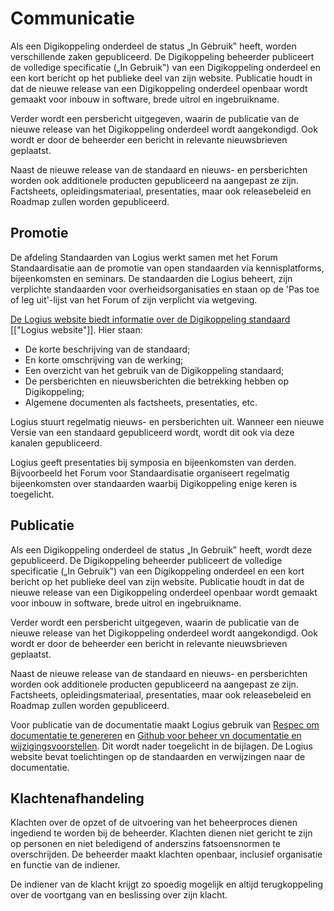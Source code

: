 # Communicatie
Als een Digikoppeling onderdeel de status „In Gebruik‟ heeft, worden
verschillende zaken gepubliceerd. De Digikoppeling beheerder publiceert
de volledige specificatie („In Gebruik‟) van een Digikoppeling onderdeel
en een kort bericht op het publieke deel van zijn website. Publicatie houdt
in dat de nieuwe release van een Digikoppeling onderdeel openbaar wordt
gemaakt voor inbouw in software, brede uitrol en ingebruikname.

Verder wordt een persbericht uitgegeven, waarin de publicatie van de
nieuwe release van het Digikoppeling onderdeel wordt aangekondigd. Ook
wordt er door de beheerder een bericht in relevante nieuwsbrieven geplaatst.

Naast de nieuwe release van de standaard en nieuws- en persberichten worden
ook additionele producten gepubliceerd na aangepast ze zijn. Factsheets,
opleidingsmateriaal, presentaties, maar ook releasebeleid en Roadmap zullen
worden gepubliceerd.

## Promotie
De afdeling Standaarden van Logius werkt samen met het Forum
Standaardisatie aan de promotie van open standaarden via
kennisplatforms, bijeenkomsten en seminars. De standaarden die Logius
beheert, zijn verplichte standaarden voor overheidsorganisaties en
staan op de 'Pas toe of leg uit'-lijst van het Forum of zijn verplicht
via wetgeving.

[De Logius website biedt informatie over de Digikoppeling standaard](https://logius.nl/diensten/digikoppeling) [["Logius website"]]. Hier staan:
- De korte beschrijving van de standaard;
- En korte omschrijving van de werking;
- Een overzicht van het gebruik van de Digikoppeling standaard;
- De persberichten en nieuwsberichten die betrekking hebben op Digikoppeling;
- Algemene documenten als factsheets, presentaties, etc.

Logius stuurt regelmatig nieuws- en persberichten uit.
Wanneer een nieuwe Versie van een standaard gepubliceerd wordt,
wordt dit ook via deze kanalen gepubliceerd.

Logius geeft presentaties bij symposia en bijeenkomsten van derden.
Bijvoorbeeld het Forum voor Standaardisatie organiseert regelmatig
bijeenkomsten over standaarden waarbij Digikoppeling enige keren is
toegelicht.

## Publicatie
Als een Digikoppeling onderdeel de status „In Gebruik‟ heeft, wordt deze
gepubliceerd. De Digikoppeling beheerder publiceert de volledige specificatie
(„In Gebruik‟) van een Digikoppeling onderdeel en een kort bericht op het
publieke deel van zijn website. Publicatie houdt in dat de nieuwe release
van een Digikoppeling onderdeel openbaar wordt gemaakt voor inbouw in
software, brede uitrol en ingebruikname.

Verder wordt een persbericht uitgegeven, waarin de publicatie van de nieuwe
release van het Digikoppeling onderdeel wordt aangekondigd. Ook wordt er door
de beheerder een bericht in relevante nieuwsbrieven geplaatst.

Naast de nieuwe release van de standaard en nieuws- en persberichten worden
ook additionele producten gepubliceerd na aangepast ze zijn. Factsheets,
opleidingsmateriaal, presentaties, maar ook releasebeleid en Roadmap zullen worden gepubliceerd.

Voor publicatie van de documentatie maakt Logius gebruik van [Respec om documentatie te genereren](#bijlage-gebruik-respec) en [Github voor beheer vn documentatie en wijzigingsvoorstellen](#bijlage-gebruik-github-in-het-beheerproces). Dit wordt nader toegelicht in de bijlagen. De Logius website
bevat toelichtingen op de standaarden en verwijzingen naar de documentatie.

## Klachtenafhandeling
Klachten over de opzet of de uitvoering van het beheerproces dienen
ingediend te worden bij de beheerder. Klachten dienen niet gericht te zijn op
personen en niet beledigend of anderszins fatsoensnormen te overschrijden.
De beheerder maakt klachten openbaar, inclusief organisatie en functie van
de indiener.

De indiener van de klacht krijgt zo spoedig mogelijk en altijd terugkoppeling
over de voortgang van en beslissing over zijn klacht.
